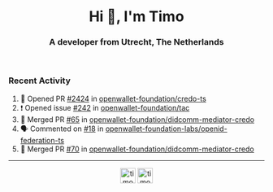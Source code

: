 <h1 align="center">Hi 👋, I'm Timo</h1>
<h3 align="center">A developer from Utrecht, The Netherlands</h3>
<br/>
<!-- https://github.com/rahuldkjain/github-profile-readme-generator --!>

<!--  <p align="left"><img src="https://github-readme-stats.vercel.app/api?username=timoglastra&show_icons=true&count_private=true&" alt="timoglastra" /></p> --!>

<!--
Github language stats
<p align="left"><img src="https://github-readme-stats.vercel.app/api/top-langs/?username=timoglastra&layout=compact" alt="timoglastra" /><p>
-->

<!-- Codestats language stats -->
<!-- <p align="left"><img src="https://codestats-readme.vercel.app/api/top-langs/?username=timoglastra&layout=compact&language_count=12" alt="timoglastra" /><p>    --!>
  
<h3>Recent Activity</h3>

<!--START_SECTION:activity-->
1. 💪 Opened PR [#2424](https://github.com/openwallet-foundation/credo-ts/pull/2424) in [openwallet-foundation/credo-ts](https://github.com/openwallet-foundation/credo-ts)
2. ❗ Opened issue [#242](https://github.com/openwallet-foundation/tac/issues/242) in [openwallet-foundation/tac](https://github.com/openwallet-foundation/tac)
3. 🎉 Merged PR [#65](https://github.com/openwallet-foundation/didcomm-mediator-credo/pull/65) in [openwallet-foundation/didcomm-mediator-credo](https://github.com/openwallet-foundation/didcomm-mediator-credo)
4. 🗣 Commented on [#18](https://github.com/openwallet-foundation-labs/openid-federation-ts/issues/18#issuecomment-3345278110) in [openwallet-foundation-labs/openid-federation-ts](https://github.com/openwallet-foundation-labs/openid-federation-ts)
5. 🎉 Merged PR [#70](https://github.com/openwallet-foundation/didcomm-mediator-credo/pull/70) in [openwallet-foundation/didcomm-mediator-credo](https://github.com/openwallet-foundation/didcomm-mediator-credo)
<!--END_SECTION:activity-->

---

<p align="center">
<a href="https://twitter.com/timoglastra" target="blank"><img align="center" src="https://cdn.jsdelivr.net/npm/simple-icons@3.0.1/icons/twitter.svg" alt="timoglastra" height="30" width="30" /></a>
<a href="https://linkedin.com/in/timoglastra" target="blank"><img align="center" src="https://cdn.jsdelivr.net/npm/simple-icons@3.0.1/icons/linkedin.svg" alt="timoglastra" height="30" width="30" /></a>
</p>



